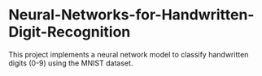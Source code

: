 # Neural-Networks-for-Handwritten-Digit-Recognition
This project implements a neural network model to classify handwritten digits (0-9) using the MNIST dataset.
